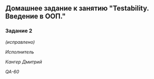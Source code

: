 ## Домашнее задание к занятию "Testability. Введение в ООП."

### Задание 2

*(исправлено)*


*Исполнитель*

*Кангер Дмитрий*

*QA-60*


